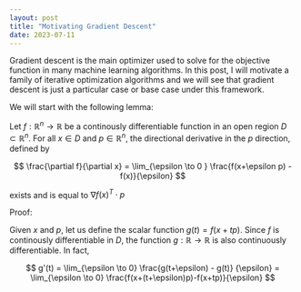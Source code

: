 ```yaml
---
layout: post
title: "Motivating Gradient Descent"
date: 2023-07-11
---
```


Gradient descent is the main optimizer used to solve for the objective function in many machine learning algorithms. In this post,
I will motivate a family of iterative optimization algorithms and we will see that gradient descent is just a  particular case or base case under this framework.

We will start with the following lemma:

Let $f: \mathbb{R}^{n} \rightarrow \mathbb{R}$ be a continously differentiable function in an open region $D \subset \mathbb{R}^{n}$. For all $x \in D$ and $p \in \mathbb{R}^{n}$,
the directional derivative in the $p$ direction, defined by 

$$
  \frac{\partial f}{\partial x} = \lim_{\epsilon \to 0 } \frac{f(x+\epsilon p) - f(x)}{\epsilon} 
$$

exists and is equal to $\nabla f(x)^T \cdot p$

Proof:

Given $x$ and $p$, let us define the scalar function $g(t) = f(x+tp)$. Since $f$ is continously differentiable in $D$, the function $g: \mathbb{R} \rightarrow \mathbb{R}$ is also 
continuously differentiable. In fact,

$$
g'(t) = \lim_{\epsilon \to 0} \frac{g(t+\epsilon) - g(t)} {\epsilon} = \lim_{\epsilon \to 0} \frac{f(x+(t+\epsilon)p)-f(x+tp)}{\epsilon} 
$$

